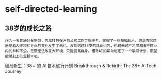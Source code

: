 # self-directed-learning
## 38岁的成长之路
    作为一名普通的程序员，兜兜转转在外包公司工作了很多年，掌握了一些基础技术，但是情况还是随着大环境和行业的变化发生了恶化。没能逃过35岁的就业诅咒，也越来越不习惯和看不惯业内的种种不公。无奈无法改变大环境，只能提高自身。借助AI的帮助制定了一个学习计划，期望能够赶上行业脚本吧。
破局新生：38 + 的 AI 技术砺行计划
Breakthrough & Rebirth: The 38+ AI Tech Journey
